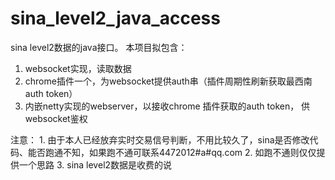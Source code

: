 # sina_level2_java_access
sina level2数据的java接口。
本项目拟包含：
1. websocket实现，读取数据
2. chrome插件一个，为websocket提供auth串（插件周期性刷新获取最西南auth token）
3. 内嵌netty实现的webserver，以接收chrome 插件获取的auth token， 供websocket鉴权

注意：
	1. 由于本人已经放弃实时交易信号判断，不用比较久了，sina是否修改代码、能否跑通不知，如果跑不通可联系4472012#a#qq.com
	2. 如跑不通则仅仅提供一个思路
	3. sina level2数据是收费的说
	